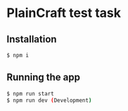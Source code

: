 
# PlainCraft test task

## Installation

```bash
$ npm i
```

## Running the app
```bash
$ npm run start
$ npm run dev (Development)
```

